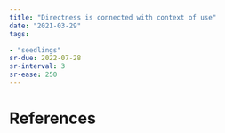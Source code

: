 ```yaml
---
title: "Directness is connected with context of use"
date: "2021-03-29"
tags:

- "seedlings"
sr-due: 2022-07-28
sr-interval: 3
sr-ease: 250
---
```



# References
